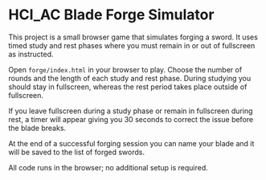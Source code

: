 # HCI_AC Blade Forge Simulator

This project is a small browser game that simulates forging a sword. It uses timed study
and rest phases where you must remain in or out of fullscreen as instructed.

Open `forge/index.html` in your browser to play. Choose the number of rounds and the
length of each study and rest phase. During studying you should stay in fullscreen,
whereas the rest period takes place outside of fullscreen.

If you leave fullscreen during a study phase or remain in fullscreen during rest,
a timer will appear giving you 30 seconds to correct the issue before the blade breaks.

At the end of a successful forging session you can name your blade and it will be
saved to the list of forged swords.

All code runs in the browser; no additional setup is required.
